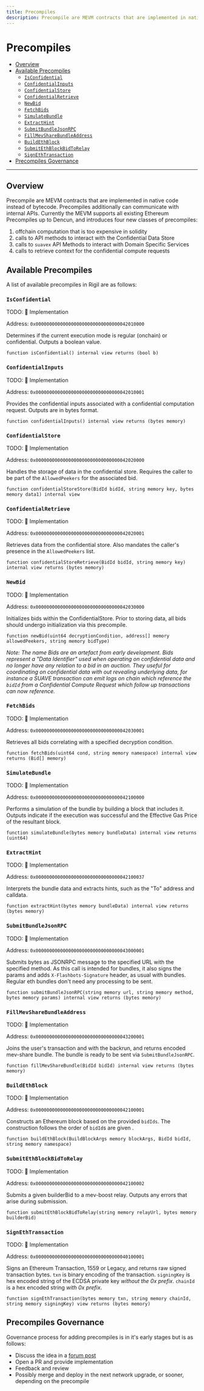 ```yaml
---
title: Precompiles
description: Precompile are MEVM contracts that are implemented in native code instead of bytecode.
---
```


<div class="hideInDocs">

<!-- omit from toc -->
# Precompiles

<!-- TOC -->

- [Overview](#overview)
- [Available Precompiles](#available-precompiles)
  - [`IsConfidential`](#isconfidential)
  - [`ConfidentialInputs`](#confidentialinputs)
  - [`ConfidentialStore`](#confidentialstore)
  - [`ConfidentialRetrieve`](#confidentialretrieve)
  - [`NewBid`](#newbid)
  - [`FetchBids`](#fetchbids)
  - [`SimulateBundle`](#simulatebundle)
  - [`ExtractHint`](#extracthint)
  - [`SubmitBundleJsonRPC`](#submitbundlejsonrpc)
  - [`FillMevShareBundleAddress`](#fillmevsharebundleaddress)
  - [`BuildEthBlock`](#buildethblock)
  - [`SubmitEthBlockBidToRelay`](#submitethblockbidtorelay)
  - [`SignEthTransaction`](#signethtransaction)
- [Precompiles Governance](#precompiles-governance)

<!-- /TOC -->

---

</div>

## Overview

Precompile are MEVM contracts that are implemented in native code instead of bytecode. Precompiles additionally can communicate with internal APIs. Currently the MEVM supports all existing Ethereum Precompiles up to Dencun, and introduces four new classes of precompiles:

1. offchain computation that is too expensive in solidity
2. calls to API methods to interact with the Confidential Data Store
3. calls to `suavex` API Methods to interact with Domain Specific Services
4. calls to retrieve context for the confidential compute requests

## Available Precompiles

A list of available precompiles in Rigil are as follows:

### `IsConfidential`

TODO: 🔗 Implementation

Address: `0x0000000000000000000000000000000042010000`


Determines if the current execution mode is regular (onchain) or confidential. Outputs a boolean value.

```solidity
function isConfidential() internal view returns (bool b)
```

### `ConfidentialInputs`

TODO: 🔗 Implementation

Address: `0x0000000000000000000000000000000042010001`

Provides the confidential inputs associated with a confidential computation request. Outputs are in bytes format.

```solidity
function confidentialInputs() internal view returns (bytes memory)
```

### `ConfidentialStore`

TODO: 🔗 Implementation

Address: `0x0000000000000000000000000000000042020000`

Handles the storage of data in the confidential store. Requires the caller to be part of the `AllowedPeekers` for the associated bid.

```solidity
function confidentialStoreStore(BidId bidId, string memory key, bytes memory data1) internal view
```

### `ConfidentialRetrieve`

TODO: 🔗 Implementation

Address: `0x0000000000000000000000000000000042020001`

Retrieves data from the confidential store. Also mandates the caller's presence in the `AllowedPeekers` list.

```solidity
function confidentialStoreRetrieve(BidId bidId, string memory key) internal view returns (bytes memory)
```

### `NewBid`

TODO: 🔗 Implementation

Address: `0x0000000000000000000000000000000042030000`

Initializes bids within the ConfidentialStore. Prior to storing data, all bids should undergo initialization via this precompile.

```solidity
function newBid(uint64 decryptionCondition, address[] memory allowedPeekers, string memory bidType)
```

*Note: The name Bids are an artefact from early development. Bids represent a "Data Identifier" used when operating on confidential data and no longer have any relation to a bid in an auction. They useful for coordinating on confidential data with out revealing underlying data, for instance a SUAVE transaction can emit logs on chain which reference the `bidId` from a Confidential Compute Request which follow up transactions can now reference.*

### `FetchBids`

TODO: 🔗 Implementation

Address: `0x0000000000000000000000000000000042030001`

Retrieves all bids correlating with a specified decryption condition.

```solidity
function fetchBids(uint64 cond, string memory namespace) internal view returns (Bid[] memory)
```

### `SimulateBundle`

TODO: 🔗 Implementation

Address: `0x0000000000000000000000000000000042100000`

Performs a simulation of the bundle by building a block that includes it. Outputs indicate if the execution was successful and the Effective Gas Price of the resultant block.

```solidity
function simulateBundle(bytes memory bundleData) internal view returns (uint64)
```

### `ExtractHint`

TODO: 🔗 Implementation

Address: `0x0000000000000000000000000000000042100037`

Interprets the bundle data and extracts hints, such as the "To" address and calldata.

```solidity
function extractHint(bytes memory bundleData) internal view returns (bytes memory)
```

### `SubmitBundleJsonRPC`

TODO: 🔗 Implementation

Address: `0x0000000000000000000000000000000043000001`

Submits bytes as JSONRPC message to the specified URL with the specified method. As this call is intended for bundles, it also signs the params and adds `X-Flashbots-Signature` header, as usual with bundles.
Regular eth bundles don't need any processing to be sent.

```solidity
function submitBundleJsonRPC(string memory url, string memory method, bytes memory params) internal view returns (bytes memory)
```

### `FillMevShareBundleAddress`

TODO: 🔗 Implementation

Address: `0x0000000000000000000000000000000043200001`

Joins the user's transaction and with the backrun, and returns encoded mev-share bundle. The bundle is ready to be sent via `SubmitBundleJsonRPC`.

```solidity
function fillMevShareBundle(BidId bidId) internal view returns (bytes memory)
```

### `BuildEthBlock`

TODO: 🔗 Implementation

Address: `0x0000000000000000000000000000000042100001`

Constructs an Ethereum block based on the provided `bidIds`. The construction follows the order of `bidId`s are given .

```solidity
function buildEthBlock(BuildBlockArgs memory blockArgs, BidId bidId, string memory namespace)
```

### `SubmitEthBlockBidToRelay`

TODO: 🔗 Implementation

Address: `0x0000000000000000000000000000000042100002`

Submits a given builderBid to a mev-boost relay. Outputs any errors that arise during submission.

```solidity
function submitEthBlockBidToRelay(string memory relayUrl, bytes memory builderBid)
```

### `SignEthTransaction`

TODO: 🔗 Implementation

Address: `0x0000000000000000000000000000000040100001`

Signs an Ethereum Transaction, 1559 or Legacy, and returns raw signed transaction bytes. `txn` is binary encoding of the transaction. `signingKey` is hex encoded string of the ECDSA private key *without the 0x prefix*. `chainId` is a hex encoded string *with 0x prefix*.

```solidity
function signEthTransaction(bytes memory txn, string memory chainId, string memory signingKey) view returns (bytes memory)
```


## Precompiles Governance

Governance process for adding precompiles is in it's early stages but is as follows:
- Discuss the idea in a [forum post](https://collective.flashbots.net/)
- Open a PR and provide implementation
- Feedback and review
- Possibly merge and deploy in the next network upgrade, or sooner, depending on the precompile
